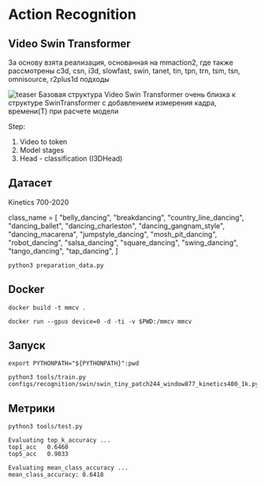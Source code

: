 # Action Recognition


## Video Swin Transformer
За основу взята реализация, основанная на mmaction2, где также рассмотрены c3d, csn, i3d, slowfast, swin, tanet, tin, tpn, trn, tsm, tsn, omnisource, r2plus1d подходы

![teaser](https://github.com/SwinTransformer/Video-Swin-Transformer/blob/master/figures/teaser.png)
Базовая структура Video Swin Transformer очень близка к структуре SwinTransformer с добавлением измерения кадра, времени(T) при расчете модели

Step:

1. Video to token
2. Model stages 
3. Head - classification (I3DHead)

## Датасет
Kinetics 700-2020

class_name = [
    "belly_dancing",
    "breakdancing",
    "country_line_dancing",
    "dancing_ballet",
    "dancing_charleston",
    "dancing_gangnam_style",
    "dancing_macarena",
    "jumpstyle_dancing",
    "mosh_pit_dancing",
    "robot_dancing",
    "salsa_dancing",
    "square_dancing",
    "swing_dancing",
    "tango_dancing",
    "tap_dancing",
]

```
python3 preparation_data.py
```
## Docker
```
docker build -t mmcv .
```
```
docker run --gpus device=0 -d -ti -v $PWD:/mmcv mmcv
```

## Запуск
```
export PYTHONPATH="${PYTHONPATH}":pwd
```
```
python3 tools/train.py configs/recognition/swin/swin_tiny_patch244_window877_kinetics400_1k.py
```

## Метрики
```
python3 tools/test.py
```
```
Evaluating top_k_accuracy ...
top1_acc   0.6460
top5_acc   0.9033

Evaluating mean_class_accuracy ...
mean_class_accuracy: 0.6418
```
